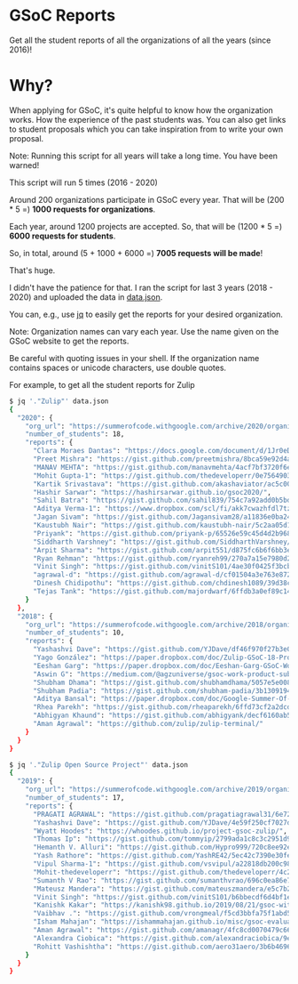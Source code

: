 # GSoC Reports
Get all the student reports of all the organizations of all the years (since 2016)!

# Why?
When applying for GSoC, it's quite helpful to know how the organization works. How the experience of the past students was. You can also get links to student proposals which you can take inspiration from to write your own proposal.

Note: Running this script for all years will take a long time. You have been warned!

This script will run 5 times (2016 - 2020)

Around 200 organizations participate in GSoC every year. That will be (200 * 5 =) **1000 requests for organizations**.

Each year, around 1200 projects are accepted. So, that will be (1200 * 5 =) **6000 requests for students**.

So, in total, around (5 + 1000 + 6000 =) **7005 requests will be made**!

That's huge.

I didn't have the patience for that. I ran the script for last 3 years (2018 - 2020) and uploaded the data in [data.json](https://github.com/ganpa3/gsoc-reports/blob/main/data.json).

You can, e.g., use [jq](https://stedolan.github.io/jq/) to easily get the reports for your desired organization.

Note: Organization names can vary each year. Use the name given on the GSoC website to get the reports.

Be careful with quoting issues in your shell. If the organization name contains spaces or unicode characters, use double quotes.

For example, to get all the student reports for Zulip
```bash
$ jq '."Zulip"' data.json
{
  "2020": {
    "org_url": "https://summerofcode.withgoogle.com/archive/2020/organizations/5924162381545472/",
    "number_of_students": 18,
    "reports": {
      "Clara Moraes Dantas": "https://docs.google.com/document/d/1Jr0eDyhLQ5oA0ShC0DEMjy2n7s4DFIr8PtS-jbDpqyc/edit?usp=sharing",
      "Preet Mishra": "https://gist.github.com/preetmishra/8bca59e92d4a3890bb07638e62ee0b55",
      "MANAV MEHTA": "https://gist.github.com/manavmehta/4acf7bf3720f6e87bf24ec5295c1cb84",
      "Mohit Gupta-1": "https://gist.github.com/thedeveloperr/0e75649034e103efe7549d96ca09f9e3",
      "Kartik Srivastava": "https://gist.github.com/akashaviator/ac5c003498b16084dd2d2f21badf896a",
      "Hashir Sarwar": "https://hashirsarwar.github.io/gsoc2020/",
      "Sahil Batra": "https://gist.github.com/sahil839/754c7a92add0b5bd5bf25d42306bdee3",
      "Aditya Verma-1": "https://www.dropbox.com/scl/fi/akk7cwazhfdl7tz8zwc7n/GSoC-20-with-Zulip.paper?dl=0&rlkey=5hys0paowmqyalxumzikh63ue",
      "Jagan Sivam": "https://gist.github.com/Jagansivam28/a11836e0ba24971f25903fe51d755693",
      "Kaustubh Nair": "https://gist.github.com/kaustubh-nair/5c2aa05d1e89ad8171d7fa35ff723a42",
      "Priyank": "https://gist.github.com/priyank-p/65526e59c45d4d2b968dede4238db9b8",
      "Siddharth Varshney": "https://gist.github.com/SiddharthVarshney/9c572e9aab9a9175331953657b56d333",
      "Arpit Sharma": "https://gist.github.com/arpit551/d875fc6b6f6bb3ef56645abc160d8b95",
      "Ryan Rehman": "https://gist.github.com/ryanreh99/270a7a15e7980d2409562c5a7a085349",
      "Vinit Singh": "https://gist.github.com/vinitS101/4ae30f0425f3bcb579eed547293609af",
      "agrawal-d": "https://gist.github.com/agrawal-d/cf01504a3e763e872a7b3e93499494dc",
      "Dinesh Chidipothu": "https://gist.github.com/chdinesh1089/39d38cf17601cedd3d5467023411b09a",
      "Tejas Tank": "https://gist.github.com/majordwarf/6ffdb3a0ef89c14aac2294a6c2f7cd7b"
    }
  },
  "2018": {
    "org_url": "https://summerofcode.withgoogle.com/archive/2018/organizations/4721112676040704/",
    "number_of_students": 10,
    "reports": {
      "Yashashvi Dave": "https://gist.github.com/YJDave/df46f970f27b3e051ec64efc31e5b6fb",
      "Yago González": "https://paper.dropbox.com/doc/Zulip-GSoC-18-Progress-Log--AKHprLQSudfxichvRAUFP75YAQ-fToU3JiPwOyrPHJuhAHWr",
      "Eeshan Garg": "https://paper.dropbox.com/doc/Eeshan-Garg-GSoC-Work-Product-2018--AKEY36tLDsiMwcc3qGKs5HFVAQ-osHpL9uT7u18vNktWBZZX",
      "Aswin G": "https://medium.com/@agzuniverse/gsoc-work-product-submission-683c65ef3c82",
      "Shubham Dhama": "https://gist.github.com/shubhamdhama/5057e5e008e7172f93b72efbcfa34bef",
      "Shubham Padia": "https://gist.github.com/shubham-padia/3b1309194354a63aa96072f7764a5181",
      "Aditya Bansal": "https://paper.dropbox.com/doc/Google-Summer-Of-Code-2018-Project-Report--AKF4_YfQ~m9X6FwbfHbM~AshAQ-F7kUfwRW4hiS8TSiLpEZC",
      "Rhea Parekh": "https://gist.github.com/rheaparekh/6ffd73cf2a2dcd816a6a5058c18edc06",
      "Abhigyan Khaund": "https://gist.github.com/abhigyank/decf6160ab574631375a9b00e6f4b6a8",
      "Aman Agrawal": "https://github.com/zulip/zulip-terminal/"
    }
  }
}
```

```bash
$ jq '."Zulip Open Source Project"' data.json
{
  "2019": {
    "org_url": "https://summerofcode.withgoogle.com/archive/2019/organizations/4652389204754432/",
    "number_of_students": 17,
    "reports": {
      "PRAGATI AGRAWAL": "https://gist.github.com/pragatiagrawal31/6e72eb8e37b3c18c5b5e0c9d1d5a0f67",
      "Yashashvi Dave": "https://gist.github.com/YJDave/4e59f250cf7027dd80eca10a272e07c3",
      "Wyatt Hoodes": "https://whoodes.github.io/project-gsoc-zulip/",
      "Thomas Ip": "https://gist.github.com/tommyip/2799ada1c8c3c2951d9b1d25ca6c44ab",
      "Hemanth V. Alluri": "https://gist.github.com/Hypro999/720c8ee92e7d53d662306e84af09a784",
      "Yash Rathore": "https://gist.github.com/YashRE42/5ec42c7390e30fee3e0a029804e9c7b9",
      "Vipul Sharma-1": "https://gist.github.com/vsvipul/a22818db200c98910f2b1bc1cdf5179f",
      "Mohit-thedeveloperr": "https://gist.github.com/thedeveloperr/4c2630545b4c052deb45a7d86077e75c",
      "Sumanth V Rao": "https://gist.github.com/sumanthvrao/696c0ea86e7c1abf58394db626803008",
      "Mateusz Mandera": "https://gist.github.com/mateuszmandera/e5c7b285ada7a5a2254e4e899d1fc0fd",
      "Vinit Singh": "https://gist.github.com/vinitS101/b6bbecdf6d4bf1e8e14f2e5ff0a3980d",
      "Kanishk Kakar": "https://kanishk98.github.io/2019/08/21/gsoc-with-zulip/",
      "Vaibhav .": "https://gist.github.com/vrongmeal/f5cd3bbfa75f1abd5bfb870e3190f029",
      "Isham Mahajan": "https://ishammahajan.github.io/misc/gsoc-evaluations/",
      "Aman Agrawal": "https://gist.github.com/amanagr/4fc8cd0070479c661b569806a2dba01b",
      "Alexandra Ciobica": "https://gist.github.com/alexandraciobica/9e32216993417fd8cd583bc4b0350dbf",
      "Rohitt Vashishtha": "https://gist.github.com/aero31aero/3b6b469688b56741d060737eb455e12e"
    }
  }
}
```
